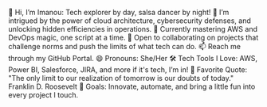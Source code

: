 👋 Hi, I’m Imanou: Tech explorer by day, salsa dancer by night!
👀 I’m intrigued by the power of cloud architecture, cybersecurity defenses, and unlocking hidden efficiencies in operations.
🌱 Currently mastering AWS and DevOps magic, one script at a time.
💞️ Open to collaborating on projects that challenge norms and push the limits of what tech can do.
📫 Reach me through my GitHub Portal.
😄 Pronouns: She/Her
🛠 Tech Tools I Love: AWS, Power BI, Salesforce, JIRA, and more if it's tech, I’m in!
🌟 Favorite Quote: "The only limit to our realization of tomorrow is our doubts of today." Franklin D. Roosevelt
🎯 Goals: Innovate, automate, and bring a little fun into every project I touch.
